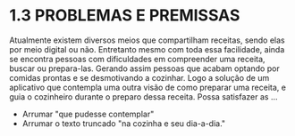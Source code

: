 # 1.3	PROBLEMAS E PREMISSAS

  Atualmente existem diversos meios que compartilham receitas, sendo elas por meio digital ou não. Entretanto mesmo com toda essa facilidade, ainda se encontra pessoas com dificuldades em compreender uma receita, buscar ou prepara-las. Gerando assim pessoas que acabam optando por comidas prontas e se desmotivando a cozinhar.
  Logo a solução de um aplicativo que contempla uma outra visão de como preparar uma receita, e guia o cozinheiro durante o preparo dessa receita. Possa satisfazer as ...

- Arrumar "que pudesse contemplar"
- Arrumar o texto truncado "na cozinha e seu dia-a-dia."
